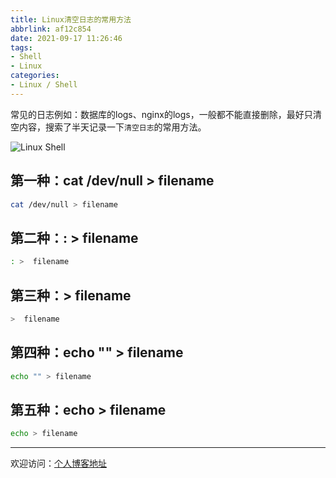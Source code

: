 ```yaml
---
title: Linux清空日志的常用方法
abbrlink: af12c854
date: 2021-09-17 11:26:46
tags:
- Shell
- Linux
categories:
- Linux / Shell
---
```


常见的日志例如：数据库的logs、nginx的logs，一般都不能直接删除，最好只清空内容，搜索了半天记录一下`清空日志`的常用方法。

![Linux Shell](https://tiven.cn/static/img/img-linux-shell-ZnFr7xgPry5AGM_GP4za9.jpg)

<!-- more -->

## 第一种：cat /dev/null > filename

```sh
cat /dev/null > filename
```


## 第二种：: > filename

```sh
: >  filename
```


## 第三种：> filename

```sh
>  filename
```


## 第四种：echo "" > filename

```sh
echo "" > filename
```


## 第五种：echo > filename

```sh
echo > filename
```


---

欢迎访问：[个人博客地址](https://tiven.cn/p/af12c854/ "天問博客")

